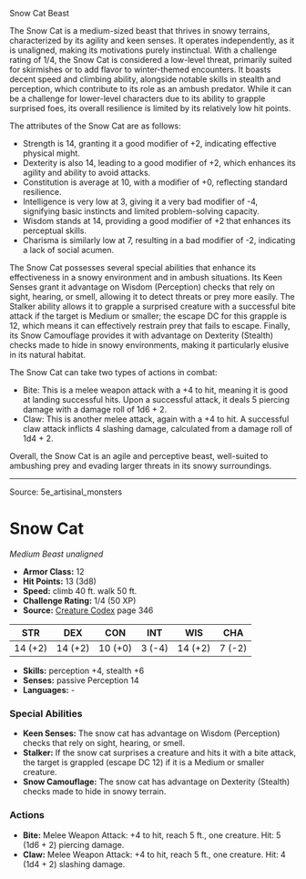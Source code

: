 <MonsterName/>Snow Cat</MonsterName>
<CreatureType/>Beast</CreatureType>

<summary>The Snow Cat is a medium-sized beast that thrives in snowy terrains, characterized by its agility and keen senses. It operates independently, as it is unaligned, making its motivations purely instinctual. With a challenge rating of 1/4, the Snow Cat is considered a low-level threat, primarily suited for skirmishes or to add flavor to winter-themed encounters. It boasts decent speed and climbing ability, alongside notable skills in stealth and perception, which contribute to its role as an ambush predator. While it can be a challenge for lower-level characters due to its ability to grapple surprised foes, its overall resilience is limited by its relatively low hit points.</summary>

<detail>

The attributes of the Snow Cat are as follows: 
- Strength is 14, granting it a good modifier of +2, indicating effective physical might.
- Dexterity is also 14, leading to a good modifier of +2, which enhances its agility and ability to avoid attacks.
- Constitution is average at 10, with a modifier of +0, reflecting standard resilience.
- Intelligence is very low at 3, giving it a very bad modifier of -4, signifying basic instincts and limited problem-solving capacity.
- Wisdom stands at 14, providing a good modifier of +2 that enhances its perceptual skills.
- Charisma is similarly low at 7, resulting in a bad modifier of -2, indicating a lack of social acumen.

The Snow Cat possesses several special abilities that enhance its effectiveness in a snowy environment and in ambush situations. Its Keen Senses grant it advantage on Wisdom (Perception) checks that rely on sight, hearing, or smell, allowing it to detect threats or prey more easily. The Stalker ability allows it to grapple a surprised creature with a successful bite attack if the target is Medium or smaller; the escape DC for this grapple is 12, which means it can effectively restrain prey that fails to escape. Finally, its Snow Camouflage provides it with advantage on Dexterity (Stealth) checks made to hide in snowy environments, making it particularly elusive in its natural habitat.

The Snow Cat can take two types of actions in combat:
- Bite: This is a melee weapon attack with a +4 to hit, meaning it is good at landing successful hits. Upon a successful attack, it deals 5 piercing damage with a damage roll of 1d6 + 2.
- Claw: This is another melee attack, again with a +4 to hit. A successful claw attack inflicts 4 slashing damage, calculated from a damage roll of 1d4 + 2.

Overall, the Snow Cat is an agile and perceptive beast, well-suited to ambushing prey and evading larger threats in its snowy surroundings.</detail>



---

Source: 5e_artisinal_monsters

# Snow Cat

*Medium* *Beast* *unaligned*

- **Armor Class:** 12
- **Hit Points:** 13 (3d8)
- **Speed:** climb 40 ft. walk 50 ft.
- **Challenge Rating:** 1/4 (50 XP)
- **Source:** [Creature Codex](https://koboldpress.com/kpstore/product/creature-codex-for-5th-edition-dnd) page 346

| STR | DEX | CON | INT | WIS | CHA |
| --- | --- | --- | --- | --- | --- |
| 14 (+2) | 14 (+2) | 10 (+0) | 3 (-4) | 14 (+2) | 7 (-2) |

- **Skills:** perception +4, stealth +6
- **Senses:** passive Perception 14
- **Languages:** -

### Special Abilities

- **Keen Senses:** The snow cat has advantage on Wisdom (Perception) checks that rely on sight, hearing, or smell.
- **Stalker:** If the snow cat surprises a creature and hits it with a bite attack, the target is grappled (escape DC 12) if it is a Medium or smaller creature.
- **Snow Camouflage:** The snow cat has advantage on Dexterity (Stealth) checks made to hide in snowy terrain.

### Actions

- **Bite:** Melee Weapon Attack: +4 to hit, reach 5 ft., one creature. Hit: 5 (1d6 + 2) piercing damage.
- **Claw:** Melee Weapon Attack: +4 to hit, reach 5 ft., one creature. Hit: 4 (1d4 + 2) slashing damage.




